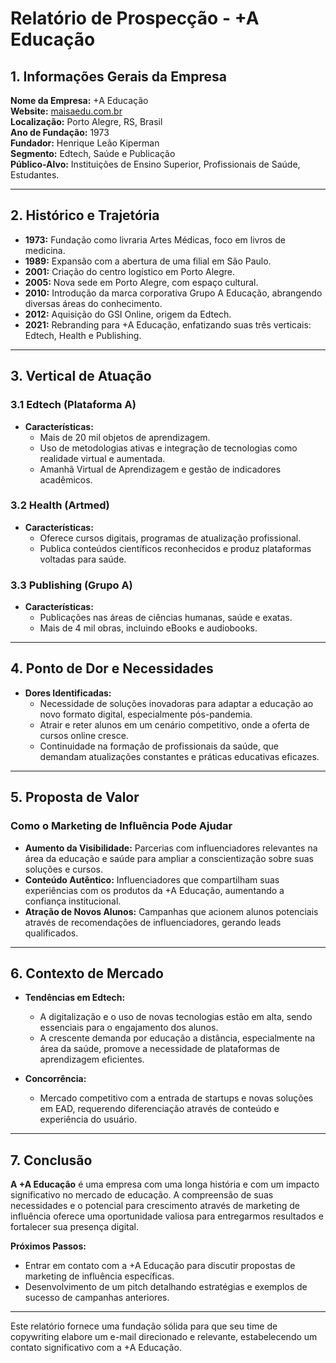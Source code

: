 # Relatório de Prospecção - +A Educação

## 1. Informações Gerais da Empresa
**Nome da Empresa:** +A Educação  
**Website:** [maisaedu.com.br](https://maisaedu.com.br)  
**Localização:** Porto Alegre, RS, Brasil  
**Ano de Fundação:** 1973  
**Fundador:** Henrique Leão Kiperman  
**Segmento:** Edtech, Saúde e Publicação  
**Público-Alvo:** Instituições de Ensino Superior, Profissionais de Saúde, Estudantes.

---

## 2. Histórico e Trajetória
- **1973:** Fundação como livraria Artes Médicas, foco em livros de medicina.
- **1989:** Expansão com a abertura de uma filial em São Paulo.
- **2001:** Criação do centro logístico em Porto Alegre.
- **2005:** Nova sede em Porto Alegre, com espaço cultural.
- **2010:** Introdução da marca corporativa Grupo A Educação, abrangendo diversas áreas do conhecimento.
- **2012:** Aquisição do GSI Online, origem da Edtech.
- **2021:** Rebranding para +A Educação, enfatizando suas três verticais: Edtech, Health e Publishing.

---

## 3. Vertical de Atuação
### 3.1 Edtech (Plataforma A)
- **Características:**
  - Mais de 20 mil objetos de aprendizagem.
  - Uso de metodologias ativas e integração de tecnologias como realidade virtual e aumentada.
  - Amanhã Virtual de Aprendizagem e gestão de indicadores acadêmicos.

### 3.2 Health (Artmed)
- **Características:**
  - Oferece cursos digitais, programas de atualização profissional.
  - Publica conteúdos científicos reconhecidos e produz plataformas voltadas para saúde.

### 3.3 Publishing (Grupo A)
- **Características:**
  - Publicações nas áreas de ciências humanas, saúde e exatas.
  - Mais de 4 mil obras, incluindo eBooks e audiobooks.
  
---

## 4. Ponto de Dor e Necessidades
- **Dores Identificadas:**
  - Necessidade de soluções inovadoras para adaptar a educação ao novo formato digital, especialmente pós-pandemia.
  - Atrair e reter alunos em um cenário competitivo, onde a oferta de cursos online cresce.
  - Continuidade na formação de profissionais da saúde, que demandam atualizações constantes e práticas educativas eficazes.

---

## 5. Proposta de Valor
### Como o Marketing de Influência Pode Ajudar
- **Aumento da Visibilidade:** Parcerias com influenciadores relevantes na área da educação e saúde para ampliar a conscientização sobre suas soluções e cursos.
- **Conteúdo Autêntico:** Influenciadores que compartilham suas experiências com os produtos da +A Educação, aumentando a confiança institucional.
- **Atração de Novos Alunos:** Campanhas que acionem alunos potenciais através de recomendações de influenciadores, gerando leads qualificados.

---

## 6. Contexto de Mercado
- **Tendências em Edtech:**
  - A digitalização e o uso de novas tecnologias estão em alta, sendo essenciais para o engajamento dos alunos.
  - A crescente demanda por educação a distância, especialmente na área da saúde, promove a necessidade de plataformas de aprendizagem eficientes.
  
- **Concorrência:**
  - Mercado competitivo com a entrada de startups e novas soluções em EAD, requerendo diferenciação através de conteúdo e experiência do usuário.

---

## 7. Conclusão
**A +A Educação** é uma empresa com uma longa história e com um impacto significativo no mercado de educação. A compreensão de suas necessidades e o potencial para crescimento através de marketing de influência oferece uma oportunidade valiosa para entregarmos resultados e fortalecer sua presença digital.

**Próximos Passos:**
- Entrar em contato com a +A Educação para discutir propostas de marketing de influência específicas.
- Desenvolvimento de um pitch detalhando estratégias e exemplos de sucesso de campanhas anteriores. 

---

Este relatório fornece uma fundação sólida para que seu time de copywriting elabore um e-mail direcionado e relevante, estabelecendo um contato significativo com a +A Educação.